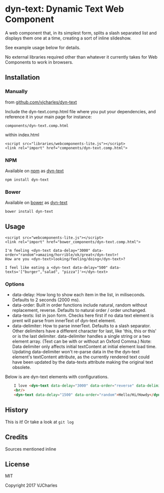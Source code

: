 # dyn-text: Dynamic Text Web Component

A web component that, in its simplest form, splits a slash separated list and displays them one at a time, creating a sort of inline slideshow.

See example usage below for details. 

No external libraries required other than whatever it currently takes for Web Components to work in browsers. 

## Installation

### Manually

from [github.com/vjcharles/dyn-text](https://github.com/vjcharles/dyn-text)

Include the dyn-text.comp.html file where you put your dependencies, and reference it in your main page for instance:

    components/dyn-text.comp.html

within index.html

    <script src="libraries/webcomponents-lite.js"></script>
    <link rel="import" href="components/dyn-text.comp.html">

### NPM


Available on [npm](https://www.npmjs.com/) as [dyn-text](https://www.npmjs.com/package/dyn-text)

    npm install dyn-text


### Bower

Available on [bower](https://bower.io/) as [dyn-text](https://github.com/vjcharles/dyn-text)

    bower install dyn-text

## Usage


    <script src="webcomponents-lite.js"></script>
    <link rel="import" href="bower_components/dyn-text.comp.html">
  
    I'm feeling <dyn-text data-delay="3000" data-order="random">amazing/horrible/ok/great</dyn-text>!
    How are you <dyn-text>looking/feeling/doing</dyn-text>?

    I feel like eating a <dyn-text data-delay="500" data-texts='["burger","salad", "pizza"]'></dyn-text>

### Options

* data-delay: How long to show each item in the list, in miliseconds. Defaults to 2 seconds (2000 ms).
* data-order: Built in order functions include natural, random without replacement, reverse. Defaults to natural order / order unchanged.
* data-texts: list in json form. Checks here first if no data text element is prent will parse from innerText of dyn-text element.
* data-delimiter: How to parse innerText. Defaults to a slash separator.
  Other delimiters have a different character for last, like 'this, this or this' or is the last delimiter. data-delimiter handles a single string or a two element array. (Text can be with or without an Oxford Comma.)
  Note: Data delimiter only affects initial textContent at initial element load time. Updating data-delimiter won't re-parse data in the the dyn-text element's textContent attribute, as the currently rendered text could have been updated by the data-texts attribute making the original text obsolete.

Below is are dyn-text elements with configurations.

<!---
```
<custom-element-demo>
  <template>
    <script src="https://cdnjs.cloudflare.com/ajax/libs/webcomponentsjs/1.0.1/webcomponents-lite.js"></script>
    <link rel="import" href="bower_components/dyn-text/dyn-text.comp.html">
    <next-code-block></next-code-block>    

```
-->

```html
    I love <dyn-text data-delay="3000" data-order="reverse" data-delimiter='[",","or"]'>apples, bananas or strawberries</dyn-text>.
    <br/>
    <dyn-text data-delay="1500" data-order="random">Hello/Hi/Howdy</dyn-text>
```


## History

This is it! Or take a look at `git log`

## Credits

Sources mentioned inline

## License

MIT

Copyright 2017 VJCharles
